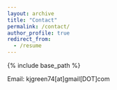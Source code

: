 ```yaml
---
layout: archive
title: "Contact"
permalink: /contact/
author_profile: true
redirect_from:
  - /resume
---
```


{% include base_path %}


Email: kjgreen74\[at\]gmail\[DOT\]com